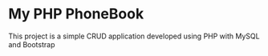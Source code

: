 # My PHP PhoneBook
This project is a simple CRUD application developed using PHP with MySQL and Bootstrap
